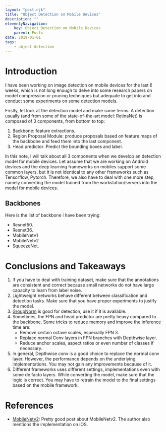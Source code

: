 ```yaml
---
layout: "post.njk"
title: "Object Detection on Mobile Devices" 
description: ""
eleventyNavigation:
    key: Object Detection on Mobile Devices
    parent: Posts
date: 2019-01-01
tags:
    - object detection
---
```

# Introduction

I have been working on image detection on mobile devices for the last 6 weeks,
which is not long enough to delve into some research papers on model compression
or pruning techniques but adequate to get into and conduct some experiments
on some detection models.

Firstly, let look at the detection model and make some terms. A detection
usually (and from some of the state-of-the-art model: RetinaNet) is composed
of 3 components, from bottom to top:
1. Backbone: feature extractions.
2. Region Proposal Module: produce proposals based on feature maps of the backbone
and feed them into the last component.
3. Head predictor: Predict the bounding boxes and label.

In this note, I will talk about all 3 components when we develop an detection
model for mobile devices. Let assume that we are working on Android devices
and the deep learning frameworks on mobiles support some common layers, but
it is not identical to any other frameworks such as Tensorflow, Pytorch. Therefore,
we also have to deal with one more step, namely converting the model trained
from the workstation/servers into the model for mobile devices.

## Backbones

Here is the list of backbone I have been trying:

- Resnet50.
- Resnet36.
- MobileNetv1
- MobileNetv2
- SqueezeNet.

# Conclusions and Takeaways

1. If you have to deal with training dataset, make sure that the 
annotations are consistent and correct because small networks do not have
large capacity to learn from label noise.
2. Lightweight networks behave different between classification and
detection tasks. Make sure that you have proper experiments to justify the
model.
3. [GroupNorm](/posts/groupnorm) is good for detection, use it if it is available.
4. Sometimes, the FPN and head predictor are pretty heavy compared to the
backbone. Some tricks to reduce memory and improve the inference time are:
    * Remove certain octave scales, especially FPN 3.
    * Replace normal Conv layers in FPN branches with Depthwise layer.
    * Reduce anchor scales, aspect ratios or even number of classes if necessary.
5. In general, Depthwise conv is a good choice to replace the normal conv layer.
However, the performance depends on the underlying implementations. You may not
gain any improvements because of it.
6. Different frameworks uses different settings, implementations even with
some de facto layers. While converting the model, make sure that the logic is
correct. You may have to retrain the model to the final settings based on
the mobile framework.


# References
- [MobileNetv2](https://machinethink.net/blog/mobilenet-v2/): Pretty good post about MobileNetv2. The author also mentions the implementation on iOS.

